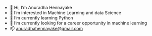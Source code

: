 - 👋 Hi, I’m Anuradha Hennayake
- 👀 I’m interested in Machine Learning and data Science
- 🌱 I’m currently learning Python
- 💞️ I’m currently looking for a career opportunity in machine learning
- 📫 anuradhahennayake@gmail.com

<!---
mlEngAnu/mlEngAnu is a ✨ special ✨ repository because its `README.md` (this file) appears on your GitHub profile.
You can click the Preview link to take a look at your changes.
--->
